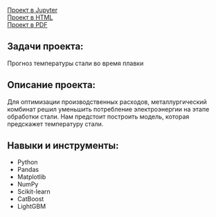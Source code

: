 [Проект в Jupyter](//github.com/IstominN/Portfolio/blob/main/Steel_temperature/steel_temperature.ipynb) <br>
[Проект в HTML](//github.com/IstominN/Portfolio/blob/main/Steel_temperature/steel_temperature.html) <br>
[Проект в PDF](//github.com/IstominN/Portfolio/blob/main/Steel_temperature/steel_temperature.pdf)

## Задачи проекта:

Прогноз температуры стали во время плавки

## Описание проекта:

Для оптимизации производственных расходов, металлургический комбинат решил уменьшить потребление электроэнергии на этапе обработки стали. Нам предстоит построить модель, которая предскажет температуру стали.

## Навыки и инструменты:

- Python
- Pandas
- Matplotlib
- NumPy
- Scikit-learn
- CatBoost
- LightGBM
